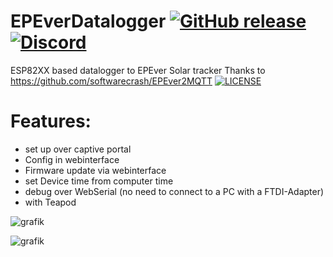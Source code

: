 # EPEverDatalogger  [![GitHub release](https://img.shields.io/github/release/softwarecrash/EPEver2MQTT?include_prereleases=&sort=semver&color=blue)](https://github.com/softwarecrash/EPEver2MQTT/releases/latest) [![Discord](https://img.shields.io/discord/1007020337482973254?logo=discord&label=Discord)](https://discord.gg/Hup3gg4YsN)
ESP82XX based datalogger to EPEver Solar tracker
Thanks to https://github.com/softwarecrash/EPEver2MQTT 
[![LICENSE](https://licensebuttons.net/l/by-nc-nd/4.0/88x31.png)](https://creativecommons.org/licenses/by-nc-nd/4.0/)

# Features:
- set up over captive portal
- Config in webinterface
- Firmware update via webinterface
- set Device time from computer time
- debug over WebSerial (no need to connect to a PC with a FTDI-Adapter)
- with Teapod

![grafik](https://github.com/hedley-a/EPEverDatalogger/assets/30367667/bc1038a8-85d1-49f0-b62f-6d7b42dab50c.png)

![grafik](https://github.com/hedley-a/EPEverDatalogger/assets/30367667/a847ab49-01aa-47ac-b780-41ef428c1dc6.png)


#

